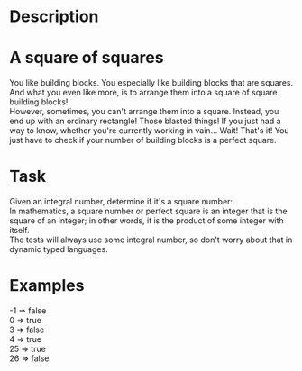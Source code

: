 # Description

# A square of squares
You like building blocks. You especially like building blocks that are squares. And what you even like more, is to arrange them into a square of square building blocks!
<br>
However, sometimes, you can't arrange them into a square. Instead, you end up with an ordinary rectangle! Those blasted things! If you just had a way to know, whether you're currently working in vain… Wait! That's it! You just have to check if your number of building blocks is a perfect square.

# Task
Given an integral number, determine if it's a square number:
<br>
In mathematics, a square number or perfect square is an integer that is the square of an integer; in other words, it is the product of some integer with itself.
<br>
The tests will always use some integral number, so don't worry about that in dynamic typed languages.

# Examples
-1  =>  false
<br>
0  =>  true
<br>
3  =>  false
<br>
4  =>  true
<br>
25  =>  true
<br>
26  =>  false